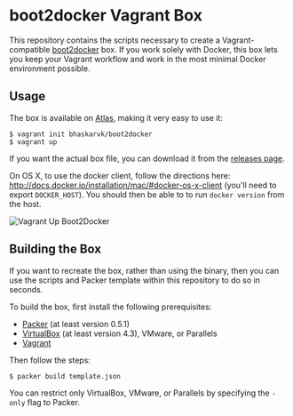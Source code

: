 # boot2docker Vagrant Box

This repository contains the scripts necessary to create a Vagrant-compatible
[boot2docker](https://github.com/steeve/boot2docker) box. If you work solely
with Docker, this box lets you keep your Vagrant workflow and work in the
most minimal Docker environment possible.

## Usage

The box is available on
[Atlas](https://atlas.hashicorp.com/bhaskarvk/boxes/boot2docker), making
it very easy to use it:

    $ vagrant init bhaskarvk/boot2docker
    $ vagrant up

If you want the actual box file, you can download it from the
[releases page](https://github.com/bhaskarvk/boot2docker-vagrant-box/releases).

On OS X, to use the docker client, follow the directions here:
http://docs.docker.io/installation/mac/#docker-os-x-client (you'll need to
export `DOCKER_HOST`). You should then be able to to run `docker version` from
the host.

![Vagrant Up Boot2Docker](https://raw.github.com/mitchellh/boot2docker-vagrant-box/master/readme_image.gif)

## Building the Box

If you want to recreate the box, rather than using the binary, then
you can use the scripts and Packer template within this repository to
do so in seconds.

To build the box, first install the following prerequisites:

  * [Packer](http://www.packer.io) (at least version 0.5.1)
  * [VirtualBox](http://www.virtualbox.org) (at least version 4.3), VMware, or Parallels
  * [Vagrant](http://www.vagrantup.com)

Then follow the steps:

```
$ packer build template.json
```

You can restrict only VirtualBox, VMware, or Parallels by specifying the `-only` flag
to Packer.
